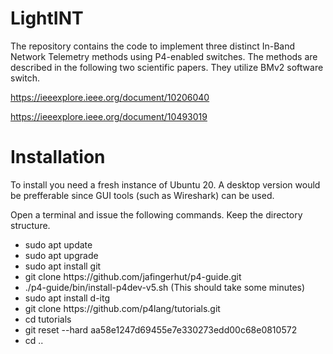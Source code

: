 # LightINT
The repository contains the code to implement three distinct In-Band Network Telemetry methods using P4-enabled switches.
The methods are described in the following two scientific papers. They utilize BMv2 software switch.

https://ieeexplore.ieee.org/document/10206040

https://ieeexplore.ieee.org/document/10493019

# Installation

To install you need a fresh instance of Ubuntu 20. A desktop version would be prefferable since GUI tools (such as Wireshark) can be used.

Open a terminal and issue the following commands. Keep the directory structure.

<ul>
  <li>sudo apt update</li>
  <li>sudo apt upgrade</li>
  <li>sudo apt install git</li>
  <li>git clone https://github.com/jafingerhut/p4-guide.git</li>
  <li>./p4-guide/bin/install-p4dev-v5.sh (This should take some minutes)</li>
  <li>sudo apt install d-itg</li>
  <li>git clone https://github.com/p4lang/tutorials.git</li>
  <li>cd tutorials</li>
  <li>git reset --hard aa58e1247d69455e7e330273edd00c68e0810572</li>
  <li>cd ..</li>
</ul>


